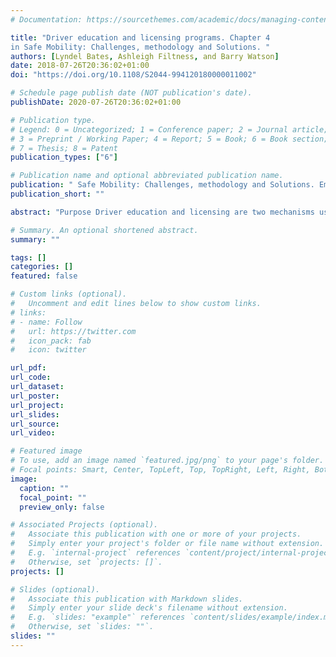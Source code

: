 ```yaml
---
# Documentation: https://sourcethemes.com/academic/docs/managing-content/

title: "Driver education and licensing programs. Chapter 4
in Safe Mobility: Challenges, methodology and Solutions. "
authors: [Lyndel Bates, Ashleigh Filtness, and Barry Watson]
date: 2018-07-26T20:36:02+01:00
doi: "https://doi.org/10.1108/S2044-994120180000011002"

# Schedule page publish date (NOT publication's date).
publishDate: 2020-07-26T20:36:02+01:00

# Publication type.
# Legend: 0 = Uncategorized; 1 = Conference paper; 2 = Journal article;
# 3 = Preprint / Working Paper; 4 = Report; 5 = Book; 6 = Book section;
# 7 = Thesis; 8 = Patent
publication_types: ["6"]

# Publication name and optional abbreviated publication name.
publication: " Safe Mobility: Challenges, methodology and Solutions. Emerald Publishing Limited"
publication_short: ""

abstract: "Purpose Driver education and licensing are two mechanisms used to reduce crash rates. The purpose of this chapter is to provide an overview of these countermeasures and consider how simulators can be used to augment more traditional approaches. Approach A literature review was undertaken evaluating key concepts in driver licensing including graduated driver licensing (GDL), the role of parents in licensing, compliance and enforcement, driver testing and how the driver licensing system impacts on levels of unlicensed driving. Literature regarding driver education for individuals who have and not yet obtained a licence was also reviewed. Findings GDL is a successful countermeasure for reducing the crash rates of young novice drivers as it limits their exposure to higher risk situations. The support for driver education initiatives is mixed. As there are big differences between education programs, there is a need to consider each program on its own merits. Driving simulators provide a safe environment for novices to gain experience. In particular, they may be bifacial for development of hazard perception and visual scanning skills. Practical Implications GDL systems should be introduced where appropriate. Existing systems should be strengthened where possible by including additional, best-practice and restrictions. When considering driver education as a countermeasure, the type of program is very important. Education programs that have been shown to increase crashes should not be introduced. Further research and development are necessary to ensure that driver education and licensing adequately equip novice drivers with the skills necessary to drive in the 21st century."

# Summary. An optional shortened abstract.
summary: ""

tags: []
categories: []
featured: false

# Custom links (optional).
#   Uncomment and edit lines below to show custom links.
# links:
# - name: Follow
#   url: https://twitter.com
#   icon_pack: fab
#   icon: twitter

url_pdf:
url_code:
url_dataset:
url_poster:
url_project:
url_slides:
url_source:
url_video:

# Featured image
# To use, add an image named `featured.jpg/png` to your page's folder. 
# Focal points: Smart, Center, TopLeft, Top, TopRight, Left, Right, BottomLeft, Bottom, BottomRight.
image:
  caption: ""
  focal_point: ""
  preview_only: false

# Associated Projects (optional).
#   Associate this publication with one or more of your projects.
#   Simply enter your project's folder or file name without extension.
#   E.g. `internal-project` references `content/project/internal-project/index.md`.
#   Otherwise, set `projects: []`.
projects: []

# Slides (optional).
#   Associate this publication with Markdown slides.
#   Simply enter your slide deck's filename without extension.
#   E.g. `slides: "example"` references `content/slides/example/index.md`.
#   Otherwise, set `slides: ""`.
slides: ""
---
```

